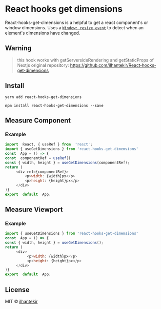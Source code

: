 # React hooks get dimensions

React-hooks-get-dimensions is a helpful to get a react component's or window dimensions.
Uses a [`Window: resize event`](https://developer.mozilla.org/en-US/docs/Web/API/Window/resize_event) to detect when an element's dimensions have changed.

## Warning
> this hook works with getServersideRendering and getStaticProps of Nextjs 
>original repository: https://github.com/ilhantekir/React-hooks-get-dimensions

## Install

`yarn add react-hooks-get-dimensions`

`npm install react-hooks-get-dimensions --save`

## Measure Component

### Example

```javascript
import  React, { useRef } from  'react';
import { useGetDimensions } from 'react-hooks-get-dimensions'
const  App = () => {
const  componentRef = useRef()
const { width, height } = useGetDimensions(componentRef);
return (
     <div ref={componentRef}>
         <p>width: {width}px</p>
         <p>height: {height}px</p>
     </div>
)}
export  default  App;
```


## Measure Viewport

### Example

```javascript
import { useGetDimensions } from 'react-hooks-get-dimensions'
const  App = () => {
const { width, height } = useGetDimensions();
return (
     <div>
          <p>width: {width}px</p>
          <p>height: {height}px</p>
     </div>
)}
export  default  App;
```


## License

MIT © [ilhantekir](https://github.com/ilhantekir)
